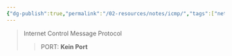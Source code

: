 ```yaml
---
{"dg-publish":true,"permalink":"/02-resources/notes/icmp/","tags":["netzwerk"],"updated":"2024-07-22T13:41:07.000+02:00"}
---
```


>Internet Control Message Protocol
>> PORT: **Kein Port**